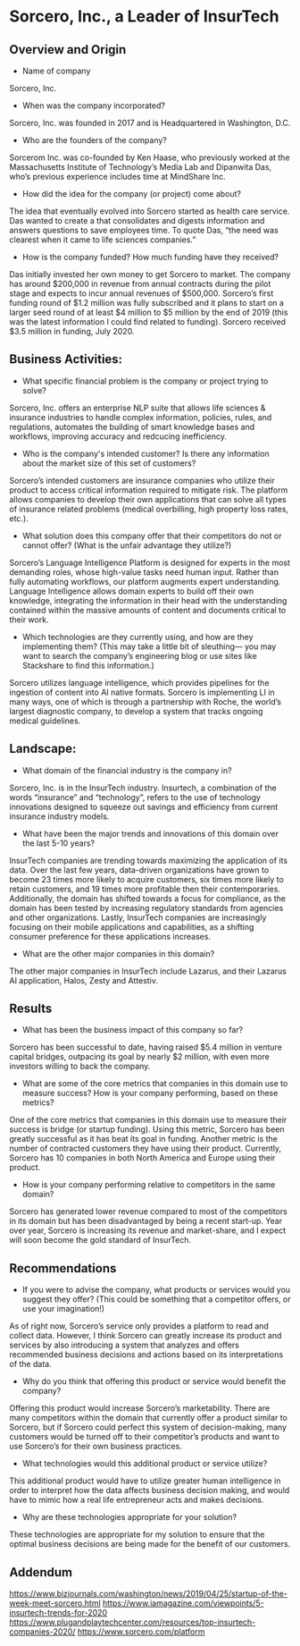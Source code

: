 # Sorcero, Inc., a Leader of InsurTech

## Overview and Origin

* Name of company

Sorcero, Inc.

* When was the company incorporated?

Sorcero, Inc. was founded in 2017 and is Headquartered in Washington, D.C.

* Who are the founders of the company?

Sorcerom Inc. was co-founded by Ken Haase, who previously worked at the Massachusetts Institute of Technology’s Media Lab and Dipanwita Das, who’s previous experience includes time at MindShare Inc.

* How did the idea for the company (or project) come about?

The idea that eventually evolved into Sorcero started as health care service. Das wanted to create a that consolidates and digests information and answers questions to save employees time. To quote Das, “the need was clearest when it came to life sciences companies.”

* How is the company funded? How much funding have they received?

Das initially invested her own money to get Sorcero to market. The company has around $200,000 in revenue from annual contracts during the pilot stage and expects to incur annual revenues of $500,000. Sorcero’s first funding round of $1.2 million was fully subscribed and it plans to start on a larger seed round of at least $4 million to $5 million by the end of 2019 (this was the latest information I could find related to funding). Sorcero received $3.5 million in funding, July 2020.


## Business Activities:

* What specific financial problem is the company or project trying to solve?

Sorcero, Inc. offers an enterprise NLP suite that allows life sciences & insurance industries to handle complex information, policies, rules, and regulations, automates the building of smart knowledge bases and workflows, improving accuracy and redcucing inefficiency. 

* Who is the company's intended customer?  Is there any information about the market size of this set of customers?

Sorcero’s intended customers are insurance companies who utilize their product to access critical information required to mitigate risk. The platform allows companies to develop their own applications that can solve all types of insurance related problems (medical overbilling, high property loss rates, etc.).

* What solution does this company offer that their competitors do not or cannot offer? (What is the unfair advantage they utilize?)

Sorcero’s Language Intelligence Platform is designed for experts in the most demanding roles, whose high-value tasks need human input. Rather than fully automating workflows, our platform augments expert understanding. Language Intelligence allows domain experts to build off their own knowledge, integrating the information in their head with the understanding contained within the massive amounts of content and documents critical to their work.

* Which technologies are they currently using, and how are they implementing them? (This may take a little bit of sleuthing–– you may want to search the company’s engineering blog or use sites like Stackshare to find this information.)

Sorcero utilizes language intelligence, which provides pipelines for the ingestion of content into AI native formats. Sorcero is implementing LI in many ways, one of which is through a partnership with Roche, the world’s largest diagnostic company, to develop a system that tracks ongoing medical guidelines. 

## Landscape:

* What domain of the financial industry is the company in?

Sorcero, Inc. is in the InsurTech industry. Insurtech, a combination of the words “insurance” and “technology”, refers to the use of technology innovations designed to squeeze out savings and efficiency from current insurance industry models.

* What have been the major trends and innovations of this domain over the last 5-10 years?

InsurTech companies are trending towards maximizing the application of its data. Over the last few years, data-driven organizations have grown to become 23 times more likely to acquire customers, six times more likely to retain customers, and 19 times more profitable then their contemporaries. Additionally, the domain has shifted towards a focus for compliance, as the domain has been tested by increasing regulatory standards from agencies and other organizations. Lastly, InsurTech companies are increasingly focusing on their mobile applications and capabilities, as a shifting consumer preference for these applications increases. 

* What are the other major companies in this domain?

The other major companies in InsurTech include Lazarus, and their Lazarus AI application, Halos, Zesty and Attestiv.


## Results

* What has been the business impact of this company so far?

Sorcero has been successful to date, having raised $5.4 million in venture capital bridges, outpacing its goal by nearly $2 million, with even more investors willing to back the company. 

* What are some of the core metrics that companies in this domain use to measure success? How is your company performing, based on these metrics?

One of the core metrics that companies in this domain use to measure their success is bridge (or startup funding). Using this metric, Sorcero has been greatly successful as it has beat its goal in funding. Another metric is the number of contracted customers they have using their product. Currently, Sorcero has 10 companies in both North America and Europe using their product. 

* How is your company performing relative to competitors in the same domain?

Sorcero has generated lower revenue compared to most of the competitors in its domain but has been disadvantaged by being a recent start-up. Year over year, Sorcero is increasing its revenue and market-share, and I expect will soon become the gold standard of InsurTech.

## Recommendations

* If you were to advise the company, what products or services would you suggest they offer? (This could be something that a competitor offers, or use your imagination!)

As of right now, Sorcero’s service only provides a platform to read and collect data. However, I think Sorcero can greatly increase its product and services by also introducing a system that analyzes and offers recommended business decisions and actions based on its interpretations of the data.

* Why do you think that offering this product or service would benefit the company?

Offering this product would increase Sorcero’s marketability. There are many competitors within the domain that currently offer a product similar to Sorcero, but if Sorcero could perfect this system of decision-making, many customers would be turned off to their competitor’s products and want to use Sorcero’s for their own business practices. 


* What technologies would this additional product or service utilize?

This additional product would have to utilize greater human intelligence in order to interpret how the data affects business decision making, and would have to mimic how a real life entrepreneur acts and makes decisions. 

* Why are these technologies appropriate for your solution?

These technologies are appropriate for my solution to ensure that the optimal business decisions are being made for the benefit of our customers.

## Addendum
https://www.bizjournals.com/washington/news/2019/04/25/startup-of-the-week-meet-sorcero.html
https://www.iamagazine.com/viewpoints/5-insurtech-trends-for-2020
https://www.plugandplaytechcenter.com/resources/top-insurtech-companies-2020/
https://www.sorcero.com/platform